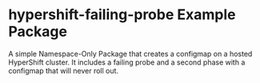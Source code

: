 # hypershift-failing-probe Example Package

A simple Namespace-Only Package that creates a configmap on a hosted HyperShift cluster. It includes a failing probe and a second phase with a configmap that will never roll out.
